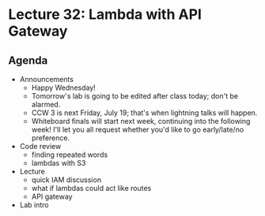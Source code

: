 # Lecture 32: Lambda with API Gateway

## Agenda

- Announcements
    - Happy Wednesday!
    - Tomorrow's lab is going to be edited after class today; don't be alarmed.
    - CCW 3 is next Friday, July 19; that's when lightning talks will happen.
    - Whiteboard finals will start next week, continuing into the following week! I'll let you all request whether you'd like to go early/late/no preference.
- Code review
    - finding repeated words
    - lambdas with S3
- Lecture
    - quick IAM discussion
    - what if lambdas could act like routes
    - API gateway
- Lab intro
